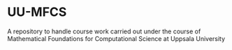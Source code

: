 # UU-MFCS
A repository to handle course work carried out under the course of Mathematical Foundations for Computational Science at Uppsala University
